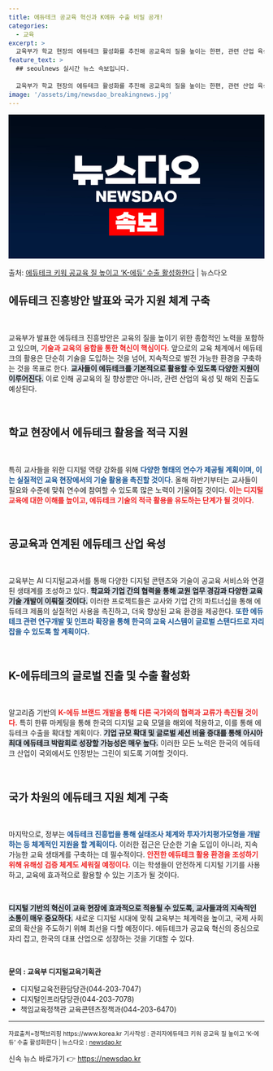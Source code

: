 ```yaml
---
title: 에듀테크 공교육 혁신과 K에듀 수출 비밀 공개!
categories:
  - 교육
excerpt: >
  교육부가 학교 현장의 에듀테크 활성화를 추진해 공교육의 질을 높이는 한편, 관련 산업 육성은 물론케이(K)-…
feature_text: >
  ## seoulnews 실시간 뉴스 속보입니다.

  교육부가 학교 현장의 에듀테크 활성화를 추진해 공교육의 질을 높이는 한편, 관련 산업 육성은 물론케이(K)-…
image: '/assets/img/newsdao_breakingnews.jpg'
---
```


![뉴스다오 속보](/assets/img/newsdao_breakingnews.jpg)

<p>출처: <a href="https://newsdao.kr/1968" rel="dofollow">에듀테크 키워 공교육 질 높이고 ‘K-에듀’ 수출 활성화한다</a> | 뉴스다오</p>

<h2 data-ke-size="size26">에듀테크 진흥방안 발표와 국가 지원 체계 구축</h2>

<p data-ke-size="size16">&nbsp;</p>

교육부가 발표한 에듀테크 진흥방안은 교육의 질을 높이기 위한 종합적인 노력을 포함하고 있으며, <b><span style="color: #ee2323;">기술과 교육의 융합을 통한 혁신이 핵심이다.</span></b> 앞으로의 교육 체계에서 에듀테크의 활용은 단순히 기술을 도입하는 것을 넘어, 지속적으로 발전 가능한 환경을 구축하는 것을 목표로 한다. <b><span style="background-color: #21538527;">교사들이 에듀테크를 기본적으로 활용할 수 있도록 다양한 지원이 이루어진다.</span></b> 이로 인해 공교육의 질 향상뿐만 아니라, 관련 산업의 육성 및 해외 진출도 예상된다. 

<p data-ke-size="size16">&nbsp;</p>

<h2 data-ke-size="size26">학교 현장에서 에듀테크 활용을 적극 지원</h2>

<p data-ke-size="size16">&nbsp;</p>

특히 교사들을 위한 디지털 역량 강화를 위해 <b><span style="color: #1a5490;">다양한 형태의 연수가 제공될 계획이며, 이는 실질적인 교육 현장에서의 기술 활용을 촉진할 것이다.</span></b> 올해 하반기부터는 교사들이 필요와 수준에 맞춰 연수에 참여할 수 있도록 많은 노력이 기울여질 것이다. <b><span style="color: #ee2323;">이는 디지털 교육에 대한 이해를 높이고, 에듀테크 기술의 적극 활용을 유도하는 단계가 될 것이다.</span></b> 

<p data-ke-size="size16">&nbsp;</p>

<h2 data-ke-size="size26">공교육과 연계된 에듀테크 산업 육성</h2>

<p data-ke-size="size16">&nbsp;</p>

교육부는 AI 디지털교과서를 통해 다양한 디지털 콘텐츠와 기술이 공교육 서비스와 연결된 생태계를 조성하고 있다. <b><span style="background-color: #21538527;">학교와 기업 간의 협력을 통해 교원 업무 경감과 다양한 교육 기술 개발이 이뤄질 것이다.</span></b> 이러한 프로젝트들은 교사와 기업 간의 파트너십을 통해 에듀테크 제품의 실질적인 사용을 촉진하고, 더욱 향상된 교육 환경을 제공한다. <b><span style="color: #1a5490;">또한 에듀테크 관련 연구개발 및 인프라 확장을 통해 한국의 교육 시스템이 글로벌 스탠다드로 자리 잡을 수 있도록 할 계획이다.</span></b>

<p data-ke-size="size16">&nbsp;</p>

<h2 data-ke-size="size26">K-에듀테크의 글로벌 진출 및 수출 활성화</h2>

<p data-ke-size="size16">&nbsp;</p>

알고리즘 기반의 <b><span style="color: #ee2323;">K-에듀 브랜드 개발을 통해 다른 국가와의 협력과 교류가 촉진될 것이다.</span></b> 특히 한류 마케팅을 통해 한국의 디지털 교육 모델을 해외에 적용하고, 이를 통해 에듀테크 수출을 확대할 계획이다. <b><span style="background-color: #21538527;">기업 규모 확대 및 글로벌 세션 비율 증대를 통해 아시아 최대 에듀테크 박람회로 성장할 가능성은 매우 높다.</span></b> 이러한 모든 노력은 한국의 에듀테크 산업이 국외에서도 인정받는 그린이 되도록 기여할 것이다.

<p data-ke-size="size16">&nbsp;</p>

<h2 data-ke-size="size26">국가 차원의 에듀테크 지원 체계 구축</h2>

<p data-ke-size="size16">&nbsp;</p>

마지막으로, 정부는 <b><span style="color: #1a5490;">에듀테크 진흥법을 통해 실태조사 체계와 투자가치평가모형을 개발하는 등 체계적인 지원을 할 계획이다.</span></b> 이러한 접근은 단순한 기술 도입이 아니라, 지속 가능한 교육 생태계를 구축하는 데 필수적이다. <b><span style="color: #ee2323;">안전한 에듀테크 활용 환경을 조성하기 위해 유해성 검증 체계도 세워질 예정이다.</span></b> 이는 학생들이 안전하게 디지털 기기를 사용하고, 교육에 효과적으로 활용할 수 있는 기초가 될 것이다.

<p data-ke-size="size16">&nbsp;</p>

<b><span style="background-color: #21538527;">디지털 기반의 혁신이 교육 현장에 효과적으로 적용될 수 있도록, 교사들과의 지속적인 소통이 매우 중요하다.</span></b> 새로운 디지털 시대에 맞춰 교육부는 체계력을 높이고, 국제 사회로의 확산을 주도하기 위해 최선을 다할 예정이다. 에듀테크가 공교육 혁신의 중심으로 자리 잡고, 한국의 대표 산업으로 성장하는 것을 기대할 수 있다.

<p data-ke-size="size16">&nbsp;</p>

<strong>문의 : 교육부 디지털교육기획관</strong> 
<ul>
<li>디지털교육전환담당관(044-203-7047)</li>
<li>디지털인프라담당관(044-203-7078)</li>
<li>책임교육정책관 교육콘텐츠정책과(044-203-6470)</li>
</ul>

<hr/>
<small>자료출처=정책브리핑 https://www.korea.kr</small>
<small>기사작성 : 관리자에듀테크 키워 공교육 질 높이고 ‘K-에듀’ 수출 활성화한다 | 뉴스다오 : <a href="https://newsdao.kr/1968">newsdao.kr</a></small> 

신속 뉴스 바로가기 👉 <a href="https://newsdao.kr" rel="dofollow">https://newsdao.kr</a>


